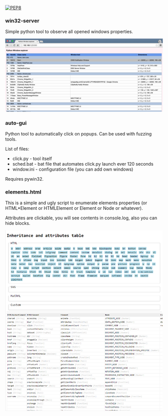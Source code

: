 
[![PEP8](https://img.shields.io/badge/code%20style-pep8-orange.svg)](https://www.python.org/dev/peps/pep-0008/)

### win32-server

Simple python tool to observe all opened windows properties.

![Python Window Server](images/pw.png)

### auto-gui

Python tool to automatically click on popups. Can be used with fuzzing
tools.

List of files:
 * click.py - tool itself
 * sched.bat - bat file that automates click.py launch ever 120 seconds
 * window.ini - configuration file (you can add own windows)

Requires pywin32.

### elements.html

This is a simple and ugly script to enumerate elements properties
(or HTML*Element or HTMLElement or Element or Node or whatever).

Attributes are clickable, you will see contents in console.log, also
you can hide blocks.

![Elements](images/elements.png)
